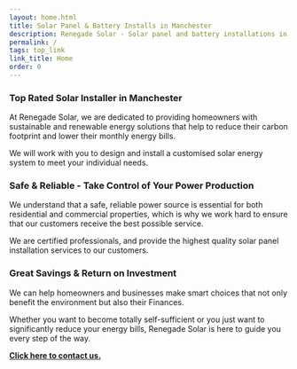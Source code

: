 ```yaml
---
layout: home.html
title: Solar Panel & Battery Installs in Manchester
description: Renegade Solar - Solar panel and battery installations in Manchester
permalink: /
tags: top_link
link_title: Home
order: 0
---
```


### Top Rated Solar Installer in Manchester

At Renegade Solar, we are dedicated to providing homeowners with sustainable and renewable energy solutions that help to reduce their carbon footprint and lower their monthly energy bills.

We will work with you to design and install a customised solar energy system to meet your individual needs.

### Safe & Reliable - Take Control of Your Power Production

We understand that a safe, reliable power source is essential for both residential and commercial properties, which is why we work hard to ensure that our customers receive the best possible service.

We are certified professionals, and provide the highest quality solar panel installation services to our customers.

### Great Savings & Return on Investment

We can help homeowners and businesses make smart choices that not only benefit the environment but also their Finances. 

Whether you want to become totally self-sufficient or you just want to significantly reduce your energy bills, Renegade Solar is here to guide you every step of the way.

**[Click here to contact us.](/contact/)**
